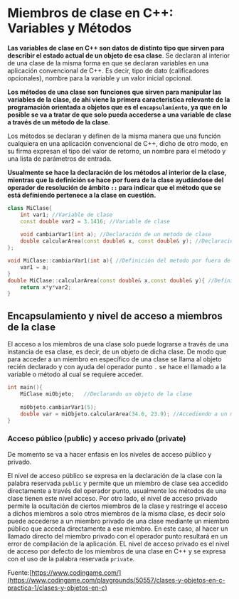 # Miembros de clase en C++: Variables y Métodos

**Las variables de clase en C++ son datos de distinto tipo que sirven para describir el estado actual de un objeto de esa clase**. Se declaran al interior de una clase de la misma forma en que se declaran variables en una aplicación convencional de C++. Es decir, tipo de dato (calificadores opcionales), nombre para la variable y un valor inicial opcional.

**Los métodos de una clase son funciones que sirven para manipular las variables de la clase, de ahí viene la primera característica relevante de la programación orientada a objetos que es el `encapsulamiento`, ya que en lo posible se va a tratar de que solo pueda accederse a una variable de clase a través de un método de la clase**. 

Los métodos se declaran y definen de la misma manera que una función cualquiera en una aplicación convencional de C++, dicho de otro modo, en su firma expresan el tipo del valor de retorno, un nombre para el método y una lista de parámetros de entrada. 

**Usualmente se hace la declaración de los métodos al interior de la clase, mientras que la definición se hace por fuera de la clase ayudándose del operador de resolución de ámbito `::` para indicar que el método que se está definiendo pertenece a la clase en cuestión.**
```c++
class MiClase{
	int var1; //Variable de clase
	const double var2 = 3.1416; //Variable de clase
	
	void cambiarVar1(int a); //Declaración de un metodo de clase
	double calcularArea(const double& x, const double& y); //Declaración de un metodo de clase
};

void MiClase::cambiarVar1(int a){ //Definición del metodo por fuera de la clase
	var1 = a;
}
double MiClase::calcularArea(const double& x,const double& y){ //Definición del metodo por fuera de la clase
	return x*y*var2;
}
```
## Encapsulamiento y nivel de acceso a miembros de la clase

El acceso a los miembros de una clase solo puede lograrse a través de una instancia de esa clase, es decir, de un objeto de dicha clase. De modo que para acceder a un miembro en específico de una clase se llama al objeto recién declarado y con ayuda del operador punto `.` se hace el llamado a la variable o método al cual se requiere acceder.

```c++
int main(){
	MiClase miObjeto;	//Declarando un objeto de la clase
	
	miObjeto.cambiarVar1(5);
	double var = miObjeto.calcularArea(34.6, 23.9); //Accediendo a un miembro con el operador punto 
}
```
### Acceso público (public) y acceso privado (private)
De momento se va a hacer enfasis en los niveles de acceso público y privado. 

El nivel de acceso público se expresa en la declaración de la clase con la palabra reservada `public` y permite que un miembro de clase sea accedido directamente a través del operador punto, usualmente los métodos de una clase tienen este nivel acceso. Por otro lado, el nivel de acceso privado permite la ocultación de ciertos miembros de la clase y restringe el acceso a dichos miembros a solo otros miembros de la misma clase, es decir solo puede accederse a un miembro privado de una clase mediante un miembro público que acceda directamente a ese miembro. En este caso, al hacer un llamado directo del miembro privado con el operador punto resultará en un error de compilación de la aplicación. EL nivel de acceso privado es el nivel de acceso por defecto de los miembros de una clase en C++ y se expresa con el uso de la palabra reservada `private`.



Fuente:[https://www.codingame.com/](https://www.codingame.com/playgrounds/50557/clases-y-objetos-en-c-practica-1/clases-y-objetos-en-c)
<!--stackedit_data:
eyJoaXN0b3J5IjpbLTE3NTg2ODI0NzcsOTMzOTg3MjY2LC03Nz
E1NzI2MDIsLTQ3NzgxOTY1LDU4MzY1MDc5OSw2MzA4Nzk5MDgs
LTkwNjM2NjAxMywxMTY0MDYxODkyLC0xMjU5NTM3NDQxXX0=
-->